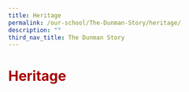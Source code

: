 ```yaml
---
title: Heritage
permalink: /our-school/The-Dunman-Story/heritage/
description: ""
third_nav_title: The Dunman Story
---
```

# <span style = "color: #a70303"> <b>Heritage</b> </span>